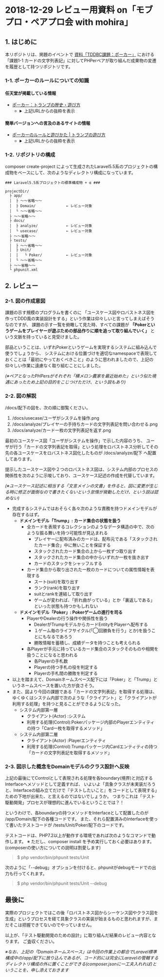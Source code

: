# 2018-12-29 レビュー用資料 on「モブプロ・ペアプロ会 with mohira」

## 1. はじめに

本リポジトリは、掲題のイベントで [資料「TDDBC課題：ポーカー」](http://devtesting.jp/tddbc/?TDDBC仙台07%2F課題) における「課題1-1 カードの文字列表記」に対してPHPerペアが取り組んだ成果物の変遷を履歴として持つリポジトリです。

### 1-1. ポーカーのルールについての知識

#### 任天堂が掲載している情報
     
* [ポーカー：トランプの歴史・遊び方](https://www.nintendo.co.jp/n09/trump_games/poker/index.html)
    * <details><summary>上記URLからの抜粋を表示</summary>

          遊び方
              1.各プレイヤーは参加チップとして1枚ずつ場に出します。
          
              2.親は、よく切ったカードを左側の人から順に1枚ずつ伏せて、手持ちが5枚ずつになるように
                配ります。残りはストックとします。
          
              3.配られた手札を見て、親の左側の人から「ビッド」か「パス」かを順に宣言していきます。
                誰か1人がビッドしたら、それ以後の人はパスできません。
          
              4.最初にビッドする人は、チップの枚数を言って場に出します。
                (チップは最高何枚までと、決めておいた方がよいでしょう。)
          
              5.次の人からは、コールかレイズかドロップでゲームを進めます。レイズする人は、チップの枚数を
                言わねばなりません。
          
              6.最高のビッドに対して、誰もレイズをしないままに1巡したら、第1回目のビッドは終りです。
          
              7.ゲームに残った人が3人以上いた場合は、親の左側に近い人から手札を交換、ドローをします。
          
              8.より強い役をつくるために、手札の中の不要なカードを場に伏せて出し、捨てた枚数だけ
                親からもらいます。親は自分で交換しますが、何枚交換したかを告げます。
                そして、それぞれ新しい手札を検討します。
          
              9.ストック・カードがなくなった時は、捨て札を集めてよく切り、使います。
          
             10.ドローが済むと、第2回目のビッドです。新しい手札を検討し、第1回目の最初にビッドした
                人から「ビッド」か「チェック」の宣言をしていきます。
                この時、誰か1人がビッドをしたら、それ以降の人はチェックできません。
          
             11.そして前回同様にコール・レイズ・ドロップをしてゲームを進めます。
          
             12.最高のビッドに対して誰もレイズしないまま1巡した時、このせりは終了です。手札を公開し、
                他のプレイヤーと比べます。その中で最強のポーカー・ハンド(役)をもった人が勝ちとなり、
                場にあるチップを全部獲得します。
          
             13.また、他のすべてのプレイヤーがドロップをした場合も同じです。
          
             14.こうして何回かゲームを続け、最終的には1番多くのチップを持っている人から順に、
                1位、2位、3位……となります。

      </details>

#### 簡単バージョンへの言及のあるサイトの情報

* [ポーカーのルールと遊びかた | トランプの遊び方](https://www.card-asobi.com/poker.html)
     * <details><summary>上記URLからの抜粋を表示</summary>

               ポーカーかんたんバーションのルール・進め方
               
               ドローポーカーのかんたんバージョンを紹介（しょうかい）します。
               チップはかけないで行うトランプゲームです。
               3回トランプを交換して、組み合わせが一番強い人が勝ちです。

               1.カードを配る
               親の役の人は1人5枚ずつカードを裏向きに配って、残りは山札（やまふだ）にします。 

               2.手札を交換（こうかん）する
               親の左どなりの人から順番に、自分の手札のいらないカードを山札と交換できます。
               1枚～5枚自由に変えることができます。

               3.手札の一番強い人が勝ち
               ぜんいんが3回カードを交換したら終わりです。

               それぞれの手札をみせて、1番強い組み合わせの人が勝ちです。

     </details>
 
### 1-2. リポジトリの構成

composer create-project によって生成されたLaravel5.5系のプロジェクトの構成物をベースにして、次のようなディレクトリ構成になっています。

```
### Laravel5.5系プロジェクトの標準構成物 + α ###

projectDir/
  ├ app/
  │  ├ ～～省略～～
  │  ├ Domain/              ← レビュー対象
  │  └ ～～省略～～
  ├ ～～省略～～
  ├ docs/
  │  ├ analyze/             ← レビュー対象
  │  └ usecase/             ← レビュー対象
  ├ ～～省略～～
  ├ tests/
  │  ├ ～～省略～～
  │  ├ Unit/
  │  │   └ Poker/           ← レビュー対象
  │  └ ～～省略～～
  ├ ～～省略～～
  └ phpunit.xml

```

## 2. レビュー

### 2-1. 図の作成意図

課題の示す規模のプログラムを書くのに
「ユースケース図やロバストネス図を作ってDDD風の実装設計をする」という作業は仰々しいと言ってしまえばそうなのですが、
課題の示す一覧を俯瞰して見た時、すべての課題が **「Pokerというゲームをプレイヤーが遊ぶための部品作りに順を追って取り組んでいく」** という文脈を持っていると見受けました。

部品ということは、いずれPokerというゲームを実現するシステムに組み込んで使うでしょうから、
システムにおける位置づけを適切なnamespaceで表現しておくことは「最初にやっておくべきこと」のように思われましたので、上記の仰々しい作業に遠慮なく取り組むことにしました。

*(※ペアとなったPHPersがそれぞれ「横メロン農家を最近始めた」という似た境遇にあったため上記の目的をこじつけただけ、という説もあり)*

### 2-2. 図の解説

/docs/配下の図を、次の順に御覧ください。

1. /docs/usecase/ユーザがシステムを操作.png
2. /docs/analyze/プレイヤーの手持ちカードの文字列表記を問い合わせる.png
3. /docs/analyze/カード一枚の文字列表記を返す.png

最初のユースケース図「ユーザがシステムを操作」で示した内容のうち、
ユーザが行う「カードの文字列表記を取得」という処理をロバストネス分析してその先の各ユースケースをロバストネス図化したものが
/docs/analyze/配下
へ配置してあります。

提示したユースケース図や２つのロバストネス図は、システム内部のプロセスの関係性を次のように示唆しており、ユースケース記述の作成を代替しています。

*(※ユースケース記述に相当する「文言メインの文書」を作ると、図に変更が生じる時に修正が面倒なので書きたくないという怠惰が発動しただけ、という説は認めない)*

* 完成するシステムではおそらく各々次のような責務を持つドメインモデルが存在するはず。
    * **ドメインモデル「Trump」: カード集合の状態を扱う**
        * 全カードを表現するコレクションのようなデータ構造の中で、次のような振る舞いを持つ可能性が見込まれる
            * プレイヤーに配布済みのカードは、配布元である「スタックされたカード集合」中に無いことを保証する
            * スタックされたカード集合の上から一枚ずつ取り出す
            * スタックされたカード集合の中からいずれか一枚を抜き出す
            * カードのスタックをシャッフルする
        * カード集合から取り出された一枚のカードについての属性情報を表現する
            * スート(suit)を取り出す
            * ランク(rank)を取り出す
            * suitとrankを連結して取り出す
            * ゲームが変われば、「折れ曲がっている」とか「裏返しである」といった状態も持つかもしれない
    * **ドメインモデル「Poker」: Pokerゲームの進行を司る**
        * PlayerやDealerの行う操作や関係性を扱う
            * DealerがTrumpモデルからカードEntityをPlayerへ配布する
            * １ゲーム毎のライフサイクル(「◯回勝負を行う」とか)を扱うことにもなるであろう
            * 勝敗情報を蓄積し、成績データを持つことも考えられる
        * 各Playerが手元に持っているカード集合のスタックそのものや相関を扱うことになると思われる
            * 各Playerの手札数
            * Playerの持つ手札の役を判定する
            * Playerの手札間の勝敗を判定する
* 以上を踏まえて、Domainネームスペース配下には「Poker」と「Trump」というネームスペースを置いた方が良さそう。
* また、図より今回の課題である「カードの文字列表記」を取得する処理は、ゆくゆくはシステム内部で次のような「クライアント」と「クライアントが利用する処理」を持つと見ることができるようになった。
    * システム内部第一層
        * クライアント(Actor)  :システム
        * 利用する処理(Control):Pokerパッケージ内部のPlayerエンティティの持つ「Card一枚を取得するメソッド」
    * システム内部第二層
        * クライアント(Actor)  :Playerエンティティ
        * 利用する処理(Control):Trumpパッケージ内Cardエンティティの持つ「カードの文字列表記を取得するメソッド」

### 2-3. 図示した概念をDomainモデルのクラス設計へ反映

上記の最後にてControlとして表現される処理を各boundary(境界)と対応するInterfaceへメソッドとして定義すれば、
いよいよ「具象クラスが未実装だろうと、Interfaceの組み立てだけで『テストしたいこと』をコードとして表現する」ための下地が出来た、と言えるのではないでしょうか。
つまりこれは「テスト駆動開発」プロセスが理想的に進んでいるということでは？！

というわけで、各boundaryの持つメソッドをInterfaceとして配置したのが
/app/Domain/配下の各種コードです。
また、それら配置済みのInterfaceを使って書いたテストコードが
/tests/Unit/Poker/配下のコードです。

テストコードは、PHP7.2以上が動作する環境であれば次のようなコマンドで動作します。
※ ただし、composer install を予め実行しておく必要はあります。(composerの使い方についての説明は割愛します)
> $ php vendor/bin/phpunit tests/Unit

次のように「--debug」オプションを付けると、phpunitがdebugモードでの出力も行ってくれます。
> $ php vendor/bin/phpunit tests/Unit --debug



## 最後に

実際のプロジェクトではこの後「ロバストネス図からシーケンス図やクラス図を生成」というプロセスを経て具象クラスの実装が始まるものと思われますが、まだそこは把握できてないのでやっていません。

以上が、「テスト駆動開発のための設計」に取り組んだ結果のレビュー内容となります。
ご査収ください。


*※なお、上記の「Domainネームスペース」は今回の作業上の都合でLaravel標準構成中の/app/配下に放り込んであるが、コード的には完全にLaravelの管轄するディレクトリ構成の外に置くことができる(composer.jsonに一工夫入れれば)ということを、申し添えておきます*


